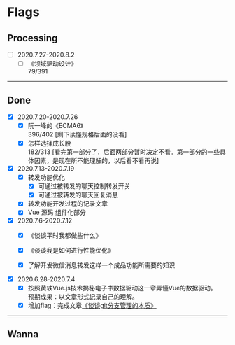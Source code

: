 # Flags

## Processing

- [ ] 2020.7.27-2020.8.2
  - [ ] 《领域驱动设计》  
    79/391

--- 

## Done

- [X] 2020.7.20-2020.7.26
  - [X] 阮一峰的《ECMA6》  
    396/402
      [剩下读懂规格后面的没看]
  - [X] 怎样选择成长股  
    182/313
      [看完第一部分了，后面两部分暂时决定不看。第一部分的一些具体因素，是现在所不能理解的，以后看不看再说]

- [X] 2020.7.13-2020.7.19
	- [X] 转发功能优化  
		- [X] 可通过被转发的聊天控制转发开关   
		- [X] 可通过被转发的聊天回复消息  
	- [X] 转发功能开发过程的记录文章  
	- [X] Vue 源码 组件化部分  

- [x] 2020.7.6-2020.7.12
  - [x] 《谈谈平时我都做些什么》  
  - [x] 《谈谈我是如何进行性能优化》  
  - [x] 了解开发微信消息转发这样一个成品功能所需要的知识  


- [x] 2020.6.28-2020.7.4 
  - [x] 按照黄轶Vue.js技术揭秘电子书数据驱动这一章弄懂Vue的数据驱动。  
  预期成果：以文章形式记录自己的理解。
  - [x] 增加flag：完成文章[《谈谈git分支管理的本质》](https://github.com/Wetoria/How-to-growth-as-a-frontender/blob/master/04.%E8%B0%88%E8%B0%88git%E5%88%86%E6%94%AF%E7%AE%A1%E7%90%86%E7%9A%84%E6%9C%AC%E8%B4%A8.md)
  
--- 

## Wanna

